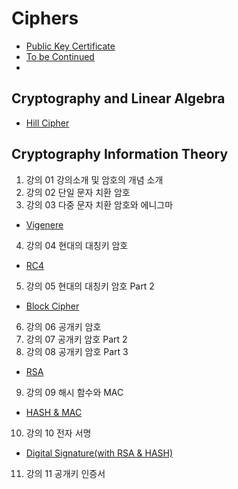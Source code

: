 # Ciphers

* [Public Key Certificate]()
* [To be Continued]()
* []()


## Cryptography and Linear Algebra
* [Hill Cipher](https://github.com/jeongyoonlee2015/Ciphers/blob/master/Theoretical/hillCipher.py)



## Cryptography Information Theory
1. 강의 01 강의소개 및 암호의 개념 소개
2. 강의 02 단일 문자 치환 암호
3. 강의 03 다중 문자 치환 암호와 에니그마
* [Vigenere](https://github.com/jeongyoonlee2015/Ciphers/blob/master/CrackingCodes/vigenere.py)

4. 강의 04 현대의 대칭키 암호
* [RC4](https://github.com/jeongyoonlee2015/Ciphers/blob/master/try-rc4.py)

5. 강의 05 현대의 대칭키 암호 Part 2
* [Block Cipher](https://github.com/jeongyoonlee2015/Ciphers/blob/master/blockCipher.py)

6. 강의 06 공개키 암호
7. 강의 07 공개키 암호 Part 2
8. 강의 08 공개키 암호 Part 3
* [RSA](https://github.com/jeongyoonlee2015/Ciphers/blob/master/RSA.py)

9. 강의 09 해시 함수와 MAC
* [HASH & MAC](https://github.com/jeongyoonlee2015/Ciphers/blob/master/HashMAC.py)

10. 강의 10 전자 서명
* [Digital Signature(with RSA & HASH)](https://github.com/jeongyoonlee2015/Ciphers/tree/master/DigitalSignature)

11. 강의 11 공개키 인증서
